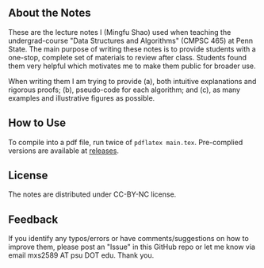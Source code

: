 ## About the Notes

These are the lecture notes I (Mingfu Shao) used when teaching the undergrad-course "Data Structures and Algorithms" (CMPSC 465) at Penn State.
The main purpose of writing these notes is to provide students with a one-stop, complete set of materials to review after class.
Students found them very helpful which motivates me to make them public for broader use.

When writing them I am trying to provide (a), both intuitive explanations and rigorous proofs; (b), pseudo-code for each algorithm;
and (c), as many examples and illustrative figures as possible.

## How to Use

To compile into a pdf file, run twice of `pdflatex main.tex`.
Pre-complied versions are available at [releases](https://github.com/shaomingfu/lecture-notes-for-algorithms/releases).

## License

The notes are distributed under CC-BY-NC license.

## Feedback

If you identify any typos/errors or have comments/suggestions on how to improve them,
please post an "Issue" in this GitHub repo or let me know via email mxs2589 AT psu DOT edu. Thank you.
